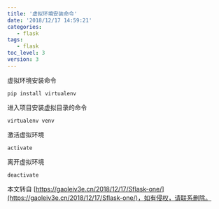 ```yaml
---
title: '虚拟环境安装命令'
date: '2018/12/17 14:59:21'
categories:
   - flask
tags:
   - flask
toc_level: 3
version: 3
---
```

虚拟环境安装命令

```
pip install virtualenv
```

进入项目安装虚拟目录的命令

```
virtualenv venv
```

激活虚拟环境

```
activate
```

离开虚拟环境

```
deactivate
```

  

本文转自 [https://gaoleiv3e.cn/2018/12/17/Sflask-one/](https://gaoleiv3e.cn/2018/12/17/Sflask-one/)，如有侵权，请联系删除。
